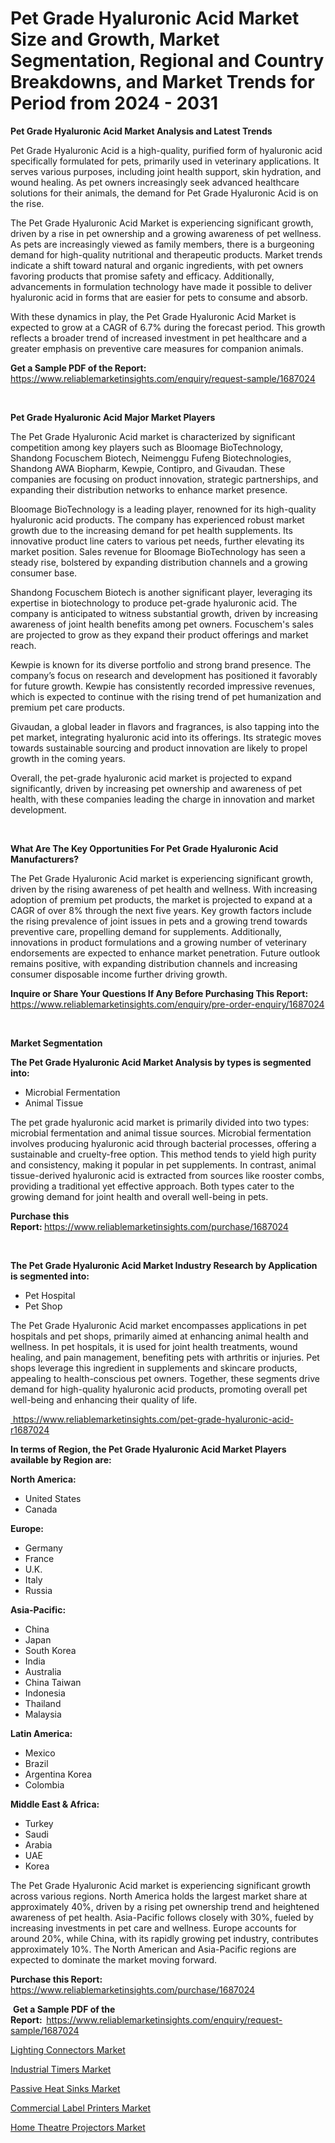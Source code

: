 <p><h1>Pet Grade Hyaluronic Acid Market Size and Growth, Market Segmentation, Regional and Country Breakdowns, and Market Trends for Period from 2024 -  2031</h1></p><p><strong>Pet Grade Hyaluronic Acid Market Analysis and Latest Trends</strong></p>
<p><p>Pet Grade Hyaluronic Acid is a high-quality, purified form of hyaluronic acid specifically formulated for pets, primarily used in veterinary applications. It serves various purposes, including joint health support, skin hydration, and wound healing. As pet owners increasingly seek advanced healthcare solutions for their animals, the demand for Pet Grade Hyaluronic Acid is on the rise.</p><p>The Pet Grade Hyaluronic Acid Market is experiencing significant growth, driven by a rise in pet ownership and a growing awareness of pet wellness. As pets are increasingly viewed as family members, there is a burgeoning demand for high-quality nutritional and therapeutic products. Market trends indicate a shift toward natural and organic ingredients, with pet owners favoring products that promise safety and efficacy. Additionally, advancements in formulation technology have made it possible to deliver hyaluronic acid in forms that are easier for pets to consume and absorb.</p><p>With these dynamics in play, the Pet Grade Hyaluronic Acid Market is expected to grow at a CAGR of 6.7% during the forecast period. This growth reflects a broader trend of increased investment in pet healthcare and a greater emphasis on preventive care measures for companion animals.</p></p>
<p><strong>Get a Sample PDF of the Report:&nbsp;</strong> <a href="https://www.reliablemarketinsights.com/enquiry/request-sample/1687024?utm_campaign=1731&utm_medium=2&utm_source=Github&utm_content=ia&utm_term=19102024&utm_id=pet-grade-hyaluronic-acid">https://www.reliablemarketinsights.com/enquiry/request-sample/1687024</a></p>
<p>&nbsp;</p>
<p><strong>Pet Grade Hyaluronic Acid Major Market Players</strong></p>
<p><p>The Pet Grade Hyaluronic Acid market is characterized by significant competition among key players such as Bloomage BioTechnology, Shandong Focuschem Biotech, Neimenggu Fufeng Biotechnologies, Shandong AWA Biopharm, Kewpie, Contipro, and Givaudan. These companies are focusing on product innovation, strategic partnerships, and expanding their distribution networks to enhance market presence.</p><p>Bloomage BioTechnology is a leading player, renowned for its high-quality hyaluronic acid products. The company has experienced robust market growth due to the increasing demand for pet health supplements. Its innovative product line caters to various pet needs, further elevating its market position. Sales revenue for Bloomage BioTechnology has seen a steady rise, bolstered by expanding distribution channels and a growing consumer base.</p><p>Shandong Focuschem Biotech is another significant player, leveraging its expertise in biotechnology to produce pet-grade hyaluronic acid. The company is anticipated to witness substantial growth, driven by increasing awareness of joint health benefits among pet owners. Focuschem's sales are projected to grow as they expand their product offerings and market reach.</p><p>Kewpie is known for its diverse portfolio and strong brand presence. The company’s focus on research and development has positioned it favorably for future growth. Kewpie has consistently recorded impressive revenues, which is expected to continue with the rising trend of pet humanization and premium pet care products.</p><p>Givaudan, a global leader in flavors and fragrances, is also tapping into the pet market, integrating hyaluronic acid into its offerings. Its strategic moves towards sustainable sourcing and product innovation are likely to propel growth in the coming years.</p><p>Overall, the pet-grade hyaluronic acid market is projected to expand significantly, driven by increasing pet ownership and awareness of pet health, with these companies leading the charge in innovation and market development.</p></p>
<p>&nbsp;</p>
<p><strong>What Are The Key Opportunities For Pet Grade Hyaluronic Acid Manufacturers?</strong></p>
<p><p>The Pet Grade Hyaluronic Acid market is experiencing significant growth, driven by the rising awareness of pet health and wellness. With increasing adoption of premium pet products, the market is projected to expand at a CAGR of over 8% through the next five years. Key growth factors include the rising prevalence of joint issues in pets and a growing trend towards preventive care, propelling demand for supplements. Additionally, innovations in product formulations and a growing number of veterinary endorsements are expected to enhance market penetration. Future outlook remains positive, with expanding distribution channels and increasing consumer disposable income further driving growth.</p></p>
<p><strong>Inquire or Share Your Questions If Any Before Purchasing This Report:</strong> <a href="https://www.reliablemarketinsights.com/enquiry/pre-order-enquiry/1687024?utm_campaign=1731&utm_medium=2&utm_source=Github&utm_content=ia&utm_term=19102024&utm_id=pet-grade-hyaluronic-acid">https://www.reliablemarketinsights.com/enquiry/pre-order-enquiry/1687024</a></p>
<p>&nbsp;</p>
<p><strong>Market Segmentation</strong></p>
<p><strong>The Pet Grade Hyaluronic Acid Market Analysis by types is segmented into:</strong></p>
<p><ul><li>Microbial Fermentation</li><li>Animal Tissue</li></ul></p>
<p><p>The pet grade hyaluronic acid market is primarily divided into two types: microbial fermentation and animal tissue sources. Microbial fermentation involves producing hyaluronic acid through bacterial processes, offering a sustainable and cruelty-free option. This method tends to yield high purity and consistency, making it popular in pet supplements. In contrast, animal tissue-derived hyaluronic acid is extracted from sources like rooster combs, providing a traditional yet effective approach. Both types cater to the growing demand for joint health and overall well-being in pets.</p></p>
<p><strong>Purchase this Report:&nbsp;</strong><a href="https://www.reliablemarketinsights.com/purchase/1687024?utm_campaign=1731&utm_medium=2&utm_source=Github&utm_content=ia&utm_term=19102024&utm_id=pet-grade-hyaluronic-acid">https://www.reliablemarketinsights.com/purchase/1687024</a></p>
<p>&nbsp;</p>
<p><strong>The Pet Grade Hyaluronic Acid Market Industry Research by Application is segmented into:</strong></p>
<p><ul><li>Pet Hospital</li><li>Pet Shop</li></ul></p>
<p><p>The Pet Grade Hyaluronic Acid market encompasses applications in pet hospitals and pet shops, primarily aimed at enhancing animal health and wellness. In pet hospitals, it is used for joint health treatments, wound healing, and pain management, benefiting pets with arthritis or injuries. Pet shops leverage this ingredient in supplements and skincare products, appealing to health-conscious pet owners. Together, these segments drive demand for high-quality hyaluronic acid products, promoting overall pet well-being and enhancing their quality of life.</p></p>
<p><a href="https://www.reliablemarketinsights.com/pet-grade-hyaluronic-acid-r1687024?utm_campaign=1731&utm_medium=2&utm_source=Github&utm_content=ia&utm_term=19102024&utm_id=pet-grade-hyaluronic-acid">&nbsp;https://www.reliablemarketinsights.com/pet-grade-hyaluronic-acid-r1687024</a></p>
<p><strong>In terms of Region, the Pet Grade Hyaluronic Acid Market Players available by Region are:</strong></p>
<p>
    <p> <strong> North America: </strong>
        <ul>
            <li>United States</li>
            <li>Canada</li>
        </ul>
        </p> 
    <p> <strong> Europe: </strong>
        <ul>
            <li>Germany</li>
            <li>France</li>
            <li>U.K.</li>
            <li>Italy</li>
            <li>Russia</li>
        </ul>
        </p> 
    <p> <strong> Asia-Pacific: </strong>
        <ul>
            <li>China</li>
            <li>Japan</li>
            <li>South Korea</li>
            <li>India</li>
            <li>Australia</li>
            <li>China Taiwan</li>
            <li>Indonesia</li>
            <li>Thailand</li>
            <li>Malaysia</li>
        </ul>
        </p> 
    <p> <strong> Latin America: </strong>
        <ul>
            <li>Mexico</li>
            <li>Brazil</li>
            <li>Argentina Korea</li>
            <li>Colombia</li>
        </ul>
        </p> 
    <p> <strong> Middle East & Africa: </strong>
        <ul>
            <li>Turkey</li>
            <li>Saudi</li>
            <li>Arabia</li>
            <li>UAE</li>
            <li>Korea</li>
        </ul>
    </p>
    </p>
<p><p>The Pet Grade Hyaluronic Acid market is experiencing significant growth across various regions. North America holds the largest market share at approximately 40%, driven by a rising pet ownership trend and heightened awareness of pet health. Asia-Pacific follows closely with 30%, fueled by increasing investments in pet care and wellness. Europe accounts for around 20%, while China, with its rapidly growing pet industry, contributes approximately 10%. The North American and Asia-Pacific regions are expected to dominate the market moving forward.</p></p>
<p><strong>Purchase this Report: </strong><a href="https://www.reliablemarketinsights.com/purchase/1687024?utm_campaign=1731&utm_medium=2&utm_source=Github&utm_content=ia&utm_term=19102024&utm_id=pet-grade-hyaluronic-acid">https://www.reliablemarketinsights.com/purchase/1687024</a></p>
<p>&nbsp;<strong>Get a Sample PDF of the Report:&nbsp;&nbsp;</strong><a href="https://www.reliablemarketinsights.com/enquiry/request-sample/1687024?utm_campaign=1731&utm_medium=2&utm_source=Github&utm_content=ia&utm_term=19102024&utm_id=pet-grade-hyaluronic-acid">https://www.reliablemarketinsights.com/enquiry/request-sample/1687024</a></p>
<p><strong></strong></p>
<p><p><a href="https://www.linkedin.com/pulse/lighting-connectors-market-strategic-insights-product-czhfc?utm_campaign=1731&utm_medium=2&utm_source=Github&utm_content=ia&utm_term=19102024&utm_id=pet-grade-hyaluronic-acid">Lighting Connectors Market</a></p><p><a href="https://www.linkedin.com/pulse/industrial-timers-market-global-insights-regional-analysis-jsrfc?utm_campaign=1731&utm_medium=2&utm_source=Github&utm_content=ia&utm_term=19102024&utm_id=pet-grade-hyaluronic-acid">Industrial Timers Market</a></p><p><a href="https://www.linkedin.com/pulse/future-trends-global-passive-heat-sinks-market-insights-dyqoc?utm_campaign=1731&utm_medium=2&utm_source=Github&utm_content=ia&utm_term=19102024&utm_id=pet-grade-hyaluronic-acid">Passive Heat Sinks Market</a></p><p><a href="https://www.linkedin.com/pulse/global-commercial-label-printers-market-trends-innovations-forward-looking-5a3ic?utm_campaign=1731&utm_medium=2&utm_source=Github&utm_content=ia&utm_term=19102024&utm_id=pet-grade-hyaluronic-acid">Commercial Label Printers Market</a></p><p><a href="https://www.linkedin.com/pulse/future-innovation-global-home-theatre-projectors-market-growth-r5pkc?utm_campaign=1731&utm_medium=2&utm_source=Github&utm_content=ia&utm_term=19102024&utm_id=pet-grade-hyaluronic-acid">Home Theatre Projectors Market</a></p></p>